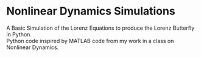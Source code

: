 <h1 align="left">Nonlinear Dynamics Simulations</h3>

<p align="left">
    A Basic Simulation of the Lorenz Equations to produce the Lorenz Butterfly in Python.<br />
    Python code inspired by  MATLAB code from my work in a class on Nonlinear Dynamics.

</p>
